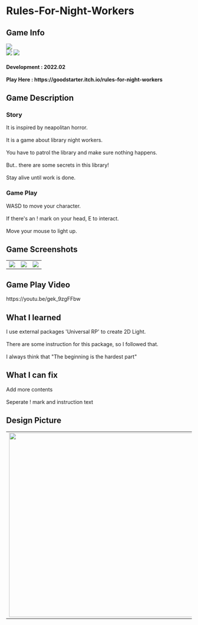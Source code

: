 # Rules-For-Night-Workers
<div>
    <h2> Game Info </h2>
    <img src = "https://img.itch.zone/aW1nLzgxNDgwNDEucG5n/347x500/icJjdN.png"><br>
    <img src="https://img.shields.io/badge/Unity-yellow?style=flat-square&logo=Unity&logoColor=FFFFFF"/>
    <img src="https://img.shields.io/badge/Horror-black"/>
    <h4> Development : 2022.02 <br><br>
    Play Here : https://goodstarter.itch.io/rules-for-night-workers
    
  </div>
  <div>
    <h2> Game Description </h2>
    <h3> Story </h3>
     It is inspired by neapolitan horror.<br><br>
     It is a game about library night workers.<br><br>
     You have to patrol the library and make sure nothing happens. <br><br>
     But.. there are some secrets in this library!<br><br>
    Stay alive until work is done.
    <h3> Game Play </h3>
     WASD to move your character.<br><br>
     If there's an ! mark on your head, E to interact.<br><br>
     Move your mouse to light up.
  </div> 
  <div>
    <h2> Game Screenshots </h2>
      <table>
        <td><img src = "https://img.itch.zone/aW1hZ2UvMTM5ODA0NC84ODQzNjc2LnBuZw==/347x500/XDlXgL.png"></td>
        <td><img src = "https://img.itch.zone/aW1hZ2UvMTM5ODA0NC84ODQzNjc5LnBuZw==/347x500/qwK3WG.png"></td>
        <td><img src = "https://img.itch.zone/aW1hZ2UvMTM5ODA0NC84ODQzNjc4LnBuZw==/347x500/XjORrR.png"></td>
      </table>
  </div>
    <div>
    <h2> Game Play Video </h2>
    https://youtu.be/gek_9zgFFbw
  </div>
  <div>
    <h2> What I learned </h2>
      I use external packages 'Universal RP' to create 2D Light.<br><br>
      There are some instruction for this package, so I followed that.<br><br>
      I always think that "The beginning is the hardest part"
  </div>
  <div>
    <h2> What I can fix </h2>
      Add more contents<br><br>
      Seperate ! mark and instruction text
   <h2> Design Picture </h2>
   <table>
        <td><img src = "https://postfiles.pstatic.net/MjAyMjAyMTRfMTU0/MDAxNjQ0Nzk5MDY4MjE5.R6o2BxdQB-y4kM7bdntOZo4qmczj5MCmc7OR1b503Fwg.E88SMhJeAc5NtXFANEK4HZN4fjmHUk96VzNfXmi8Uzcg.JPEG.tdj04131/KakaoTalk_20220214_093704495.jpg?type=w773" height = 500></td>
        <td><img src = "https://postfiles.pstatic.net/MjAyMjAyMTRfMjg5/MDAxNjQ0Nzk5MDY4MjI1.RnuoozVi_FldHMxA_DZy0q_SZgdgYvNPkvyU259TFn8g.x4IXJAqKUS8S_6rZk1CeMV-Nd8nH4irR-PjI2GdzeB4g.JPEG.tdj04131/KakaoTalk_20220214_093704495_01.jpg?type=w773" height = 500></td>
     <td><img src = "https://postfiles.pstatic.net/MjAyMjAyMTRfMTMw/MDAxNjQ0Nzk5MDY4Nzk5.Lspxwcx32NKNTrIkmE3XC2tnXDNSernBMuR6EVaDruMg.-q1dXh-FcWnWElWpO2xf77-4A8PYLeK0TPks7FQb3Rsg.JPEG.tdj04131/KakaoTalk_20220214_093704495_02.jpg?type=w773" height = 500></td>
      </table>
  </div>

